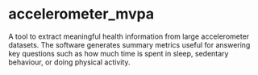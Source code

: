 # accelerometer_mvpa
A tool to extract meaningful health information from large accelerometer datasets. The software generates summary metrics useful for answering key questions such as how much time is spent in sleep, sedentary behaviour, or doing physical activity.
